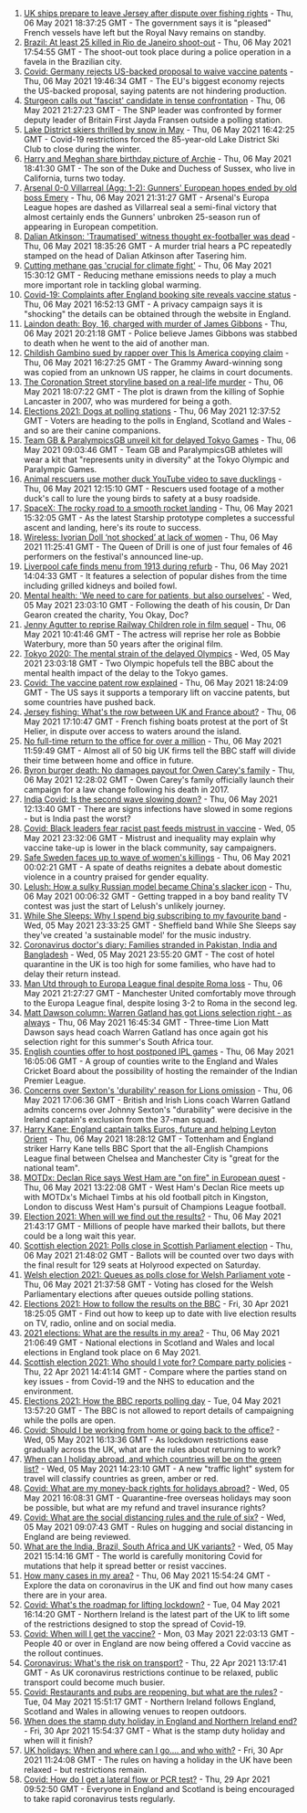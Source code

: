 1. [UK ships prepare to leave Jersey after dispute over fishing rights](https://www.bbc.co.uk/news/uk-57016222) - Thu, 06 May 2021 18:37:25 GMT - The government says it is "pleased" French vessels have left but the Royal Navy remains on standby.
2. [Brazil: At least 25 killed in Rio de Janeiro shoot-out](https://www.bbc.co.uk/news/world-latin-america-57013206) - Thu, 06 May 2021 17:54:55 GMT - The shoot-out took place during a police operation in a favela in the Brazilian city.
3. [Covid: Germany rejects US-backed proposal to waive vaccine patents](https://www.bbc.co.uk/news/world-europe-57013096) - Thu, 06 May 2021 19:46:34 GMT - The EU's biggest economy rejects the US-backed proposal, saying patents are not hindering production.
4. [Sturgeon calls out 'fascist' candidate in tense confrontation](https://www.bbc.co.uk/news/uk-scotland-scotland-politics-57013769) - Thu, 06 May 2021 21:27:23 GMT - The SNP leader was confronted by former deputy leader of Britain First Jayda Fransen outside a polling station.
5. [Lake District skiers thrilled by snow in May](https://www.bbc.co.uk/news/uk-england-cumbria-57011369) - Thu, 06 May 2021 16:42:25 GMT - Covid-19 restrictions forced the 85-year-old Lake District Ski Club to close during the winter.
6. [Harry and Meghan share birthday picture of Archie](https://www.bbc.co.uk/news/uk-57006672) - Thu, 06 May 2021 18:41:30 GMT - The son of the Duke and Duchess of Sussex, who live in California, turns two today.
7. [Arsenal 0-0 Villarreal (Agg: 1-2): Gunners' European hopes ended by old boss Emery](https://www.bbc.co.uk/sport/football/57000474) - Thu, 06 May 2021 21:31:27 GMT - Arsenal's Europa League hopes are dashed as Villarreal seal a semi-final victory that almost certainly ends the Gunners' unbroken 25-season run of appearing in European competition.
8. [Dalian Atkinson: 'Traumatised' witness thought ex-footballer was dead](https://www.bbc.co.uk/news/uk-england-shropshire-57008318) - Thu, 06 May 2021 18:35:26 GMT - A murder trial hears a PC repeatedly stamped on the head of Dalian Atkinson after Tasering him.
9. [Cutting methane gas 'crucial for climate fight'](https://www.bbc.co.uk/news/science-environment-56933443) - Thu, 06 May 2021 15:30:12 GMT - Reducing methane emissions needs to play a much more important role in tackling global warming.
10. [Covid-19: Complaints after England booking site reveals vaccine status](https://www.bbc.co.uk/news/uk-57010120) - Thu, 06 May 2021 16:52:13 GMT - A privacy campaign says it is "shocking" the details can be obtained through the website in England.
11. [Laindon death: Boy, 16, charged with murder of James Gibbons](https://www.bbc.co.uk/news/uk-england-essex-57008946) - Thu, 06 May 2021 20:21:18 GMT - Police believe James Gibbons was stabbed to death when he went to the aid of another man.
12. [Childish Gambino sued by rapper over This Is America copying claim](https://www.bbc.co.uk/news/entertainment-arts-57014582) - Thu, 06 May 2021 16:27:25 GMT - The Grammy Award-winning song was copied from an unknown US rapper, he claims in court documents.
13. [The Coronation Street storyline based on a real-life murder](https://www.bbc.co.uk/news/entertainment-arts-57014460) - Thu, 06 May 2021 18:07:22 GMT - The plot is drawn from the killing of Sophie Lancaster in 2007, who was murdered for being a goth.
14. [Elections 2021: Dogs at polling stations](https://www.bbc.co.uk/news/in-pictures-57007806) - Thu, 06 May 2021 12:37:52 GMT - Voters are heading to the polls in England, Scotland and Wales - and so are their canine companions.
15. [Team GB & ParalympicsGB unveil kit for delayed Tokyo Games](https://www.bbc.co.uk/sport/56993150) - Thu, 06 May 2021 09:03:46 GMT - Team GB and ParalympicsGB athletes will wear a kit that "represents unity in diversity" at the Tokyo Olympic and Paralympic Games.
16. [Animal rescuers use mother duck YouTube video to save ducklings](https://www.bbc.co.uk/news/uk-england-leeds-57009807) - Thu, 06 May 2021 12:15:10 GMT - Rescuers used footage of a mother duck's call to lure the young birds to safety at a busy roadside.
17. [SpaceX: The rocky road to a smooth rocket landing](https://www.bbc.co.uk/news/science-environment-57007136) - Thu, 06 May 2021 15:32:05 GMT - As the latest Starship prototype completes a successful ascent and landing, here's its route to success.
18. [Wireless: Ivorian Doll ‘not shocked’ at lack of women](https://www.bbc.co.uk/news/newsbeat-57003542) - Thu, 06 May 2021 11:25:41 GMT - The Queen of Drill is one of just four females of 46 performers on the festival's announced line-up.
19. [Liverpool cafe finds menu from 1913 during refurb](https://www.bbc.co.uk/news/uk-england-merseyside-57006178) - Thu, 06 May 2021 14:04:33 GMT - It features a selection of popular dishes from the time including grilled kidneys and boiled fowl.
20. [Mental health: 'We need to care for patients, but also ourselves'](https://www.bbc.co.uk/news/uk-england-london-56983061) - Wed, 05 May 2021 23:03:10 GMT - Following the death of his cousin, Dr Dan Gearon created the charity, You Okay, Doc?
21. [Jenny Agutter to reprise Railway Children role in film sequel](https://www.bbc.co.uk/news/entertainment-arts-57007117) - Thu, 06 May 2021 10:41:46 GMT - The actress will reprise her role as Bobbie Waterbury, more than 50 years after the original film.
22. [Tokyo 2020: The mental strain of the delayed Olympics](https://www.bbc.co.uk/news/world-57001404) - Wed, 05 May 2021 23:03:18 GMT - Two Olympic hopefuls tell the BBC about the mental health impact of the delay to the Tokyo games.
23. [Covid: The vaccine patent row explained](https://www.bbc.co.uk/news/business-57016260) - Thu, 06 May 2021 18:24:09 GMT - The US says it supports a temporary lift on vaccine patents, but some countries have pushed back.
24. [Jersey fishing: What's the row between UK and France about?](https://www.bbc.co.uk/news/57001584) - Thu, 06 May 2021 17:10:47 GMT - French fishing boats protest at the port of St Helier, in dispute over access to waters around the island.
25. [No full-time return to the office for over a million](https://www.bbc.co.uk/news/business-56972207) - Thu, 06 May 2021 11:59:49 GMT - Almost all of 50 big UK firms tell the BBC staff will divide their time between home and office in future.
26. [Byron burger death: No damages payout for Owen Carey's family](https://www.bbc.co.uk/news/uk-57000802) - Thu, 06 May 2021 12:28:02 GMT - Owen Carey's family officially launch their campaign for a law change following his death in 2017.
27. [India Covid: Is the second wave slowing down?](https://www.bbc.co.uk/news/56987209) - Thu, 06 May 2021 12:13:40 GMT - There are signs infections have slowed in some regions - but is India past the worst?
28. [Covid: Black leaders fear racist past feeds mistrust in vaccine](https://www.bbc.co.uk/news/health-56813982) - Wed, 05 May 2021 23:32:06 GMT - Mistrust and inequality may explain why vaccine take-up is lower in the black community, say campaigners.
29. [Safe Sweden faces up to wave of women's killings](https://www.bbc.co.uk/news/world-europe-56977771) - Thu, 06 May 2021 00:02:21 GMT - A spate of deaths reignites a debate about domestic violence in a country praised for gender equality.
30. [Lelush: How a sulky Russian model became China's slacker icon](https://www.bbc.co.uk/news/world-asia-china-56967923) - Thu, 06 May 2021 00:06:32 GMT - Getting trapped in a boy band reality TV contest was just the start of Lelush's unlikely journey.
31. [While She Sleeps: Why I spend big subscribing to my favourite band](https://www.bbc.co.uk/news/newsbeat-56887239) - Wed, 05 May 2021 23:33:25 GMT - Sheffield band While She Sleeps say they've created 'a sustainable model' for the music industry.
32. [Coronavirus doctor's diary: Families stranded in Pakistan, India and Bangladesh](https://www.bbc.co.uk/news/health-56873813) - Wed, 05 May 2021 23:55:20 GMT - The cost of hotel quarantine in the UK is too high for some families, who have had to delay their return instead.
33. [Man Utd through to Europa League final despite Roma loss](https://www.bbc.co.uk/sport/football/57000593) - Thu, 06 May 2021 21:27:27 GMT - Manchester United comfortably move through to the Europa League final, despite losing 3-2 to Roma in the second leg.
34. [Matt Dawson column: Warren Gatland has got Lions selection right - as always](https://www.bbc.co.uk/sport/rugby-union/57007554) - Thu, 06 May 2021 16:45:34 GMT - Three-time Lion Matt Dawson says head coach Warren Gatland has once again got his selection right for this summer's South Africa tour.
35. [English counties offer to host postponed IPL games](https://www.bbc.co.uk/sport/cricket/56971322) - Thu, 06 May 2021 16:05:06 GMT - A group of counties write to the England and Wales Cricket Board about the possibility of hosting the remainder of the Indian Premier League.
36. [Concerns over Sexton's 'durability' reason for Lions omission](https://www.bbc.co.uk/sport/rugby-union/57015016) - Thu, 06 May 2021 17:06:36 GMT - British and Irish Lions coach Warren Gatland admits concerns over Johnny Sexton's "durability" were decisive in the Ireland captain's exclusion from the 37-man squad.
37. [Harry Kane: England captain talks Euros, future and helping Leyton Orient](https://www.bbc.co.uk/sport/av/football/57013973) - Thu, 06 May 2021 18:28:12 GMT - Tottenham and England striker Harry Kane tells BBC Sport that the all-English Champions League final between Chelsea and Manchester City is "great for the national team".
38. [MOTDx: Declan Rice says West Ham are "on fire" in European quest](https://www.bbc.co.uk/sport/av/football/57011705) - Thu, 06 May 2021 13:22:08 GMT - West Ham's Declan Rice meets up with MOTDx's Michael Timbs at his old football pitch in Kingston, London to discuss West Ham's pursuit of Champions League football.
39. [Election 2021: When will we find out the results?](https://www.bbc.co.uk/news/uk-politics-56581106) - Thu, 06 May 2021 21:43:17 GMT - Millions of people have marked their ballots, but there could be a long wait this year.
40. [Scottish election 2021: Polls close in Scottish Parliament election](https://www.bbc.co.uk/news/uk-scotland-scotland-politics-57014885) - Thu, 06 May 2021 21:48:02 GMT - Ballots will be counted over two days with the final result for 129 seats at Holyrood expected on Saturday.
41. [Welsh election 2021: Queues as polls close for Welsh Parliament vote](https://www.bbc.co.uk/news/uk-wales-politics-56766948) - Thu, 06 May 2021 21:37:58 GMT - Voting has closed for the Welsh Parliamentary elections after queues outside polling stations.
42. [Elections 2021: How to follow the results on the BBC](https://www.bbc.co.uk/news/uk-politics-56930132) - Fri, 30 Apr 2021 18:25:05 GMT - Find out how to keep up to date with live election results on TV, radio, online and on social media.
43. [2021 elections: What are the results in my area?](https://www.bbc.co.uk/news/56129210) - Thu, 06 May 2021 21:06:49 GMT - National elections in Scotland and Wales and local elections in England took place on 6 May 2021.
44. [Scottish election 2021: Who should I vote for? Compare party policies](https://www.bbc.co.uk/news/uk-scotland-scotland-politics-56510773) - Thu, 22 Apr 2021 14:41:14 GMT - Compare where the parties stand on key issues - from Covid-19 and the NHS to education and the environment.
45. [Elections 2021: How the BBC reports polling day](https://www.bbc.co.uk/news/uk-politics-48124106) - Tue, 04 May 2021 13:57:20 GMT - The BBC is not allowed to report details of campaigning while the polls are open.
46. [Covid: Should I be working from home or going back to the office?](https://www.bbc.co.uk/news/business-52567567) - Wed, 05 May 2021 16:13:36 GMT - As lockdown restrictions ease gradually across the UK, what are the rules about returning to work?
47. [When can I holiday abroad, and which countries will be on the green list?](https://www.bbc.co.uk/news/explainers-52544307) - Wed, 05 May 2021 14:23:10 GMT - A new "traffic light" system for travel will classify countries as green, amber or red.
48. [Covid: What are my money-back rights for holidays abroad?](https://www.bbc.co.uk/news/business-51615412) - Wed, 05 May 2021 16:08:31 GMT - Quarantine-free overseas holidays may soon be possible, but what are my refund and travel insurance rights?
49. [Covid: What are the social distancing rules and the rule of six?](https://www.bbc.co.uk/news/uk-51506729) - Wed, 05 May 2021 09:07:43 GMT - Rules on hugging and social distancing in England are being reviewed.
50. [What are the India, Brazil, South Africa and UK variants?](https://www.bbc.co.uk/news/health-55659820) - Wed, 05 May 2021 15:14:16 GMT - The world is carefully monitoring Covid for mutations that help it spread better or resist vaccines.
51. [How many cases in my area?](https://www.bbc.co.uk/news/uk-51768274) - Thu, 06 May 2021 15:54:24 GMT - Explore the data on coronavirus in the UK and find out how many cases there are in your area.
52. [Covid: What's the roadmap for lifting lockdown?](https://www.bbc.co.uk/news/explainers-52530518) - Tue, 04 May 2021 16:14:20 GMT - Northern Ireland is the latest part of the UK to lift some of the restrictions designed to stop the spread of Covid-19.
53. [Covid: When will I get the vaccine?](https://www.bbc.co.uk/news/health-55045639) - Mon, 03 May 2021 22:03:13 GMT - People 40 or over in England are now being offered a Covid vaccine as the rollout continues.
54. [Coronavirus: What's the risk on transport?](https://www.bbc.co.uk/news/health-51736185) - Thu, 22 Apr 2021 13:17:41 GMT - As UK coronavirus restrictions continue to be relaxed, public transport could become much busier.
55. [Covid: Restaurants and pubs are reopening, but what are the rules?](https://www.bbc.co.uk/news/business-52977388) - Tue, 04 May 2021 15:51:17 GMT - Northern Ireland follows England, Scotland and Wales in allowing venues to reopen outdoors.
56. [When does the stamp duty holiday in England and Northern Ireland end?](https://www.bbc.co.uk/news/business-53319433) - Fri, 30 Apr 2021 15:54:37 GMT - What is the stamp duty holiday and when will it finish?
57. [UK holidays: When and where can I go.... and who with?](https://www.bbc.co.uk/news/explainers-52646738) - Fri, 30 Apr 2021 11:24:08 GMT - The rules on having a holiday in the UK have been relaxed - but restrictions remain.
58. [Covid: How do I get a lateral flow or PCR test?](https://www.bbc.co.uk/news/health-51943612) - Thu, 29 Apr 2021 09:52:50 GMT - Everyone in England and Scotland is being encouraged to take rapid coronavirus tests regularly.
